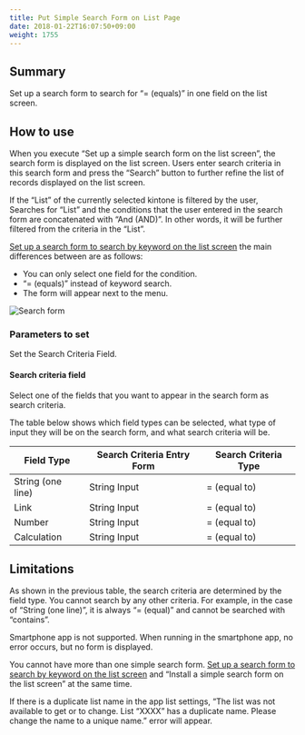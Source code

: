 ```yaml
---
title: Put Simple Search Form on List Page
date: 2018-01-22T16:07:50+09:00
weight: 1755
---
```

## Summary

Set up a search form to search for “= (equals)” in one field on the list screen.

## How to use

When you execute “Set up a simple search form on the list screen”, the search form is displayed on the list screen. Users enter search criteria in this search form and press the “Search” button to further refine the list of records displayed on the list screen.

If the “List” of the currently selected kintone is filtered by the user, Searches for “List” and the conditions that the user entered in the search form are concatenated with “And (AND)”. In other words, it will be further filtered from the criteria in the “List”.

[Set up a search form to search by keyword on the list screen](../create_search_form) the main differences between are as follows:

-	You can only select one field for the condition.
-	“= (equals)” instead of keyword search.
-	The form will appear next to the menu.

![Search form](/images/ja/actions/other_ui/create_search_form_eq/1.png)

### Parameters to set

Set the Search Criteria Field.

#### Search criteria field

Select one of the fields that you want to appear in the search form as search criteria.

The table below shows which field types can be selected, what type of input they will be on the search form, and what search criteria will be.

| Field Type        | Search Criteria Entry Form | Search Criteria Type |
|-------------------|----------------------------|----------------------|
| String (one line) | String Input               | = (equal to)         |
| Link              | String Input               | = (equal to)         |
| Number            | String Input               | = (equal to)         |
| Calculation       | String Input               | = (equal to)         |

## Limitations

As shown in the previous table, the search criteria are determined by the field type. You cannot search by any other criteria. For example, in the case of “String (one line)”, it is always “= (equal)” and cannot be searched with “contains”.

Smartphone app is not supported. When running in the smartphone app, no error occurs, but no form is displayed.

You cannot have more than one simple search form. [Set up a search form to search by keyword on the list screen](../create_search_form) and “Install a simple search form on the list screen” at the same time.

If there is a duplicate list name in the app list settings, “The list was not available to get or to change. List “XXXX” has a duplicate name. Please change the name to a unique name.” error will appear.
